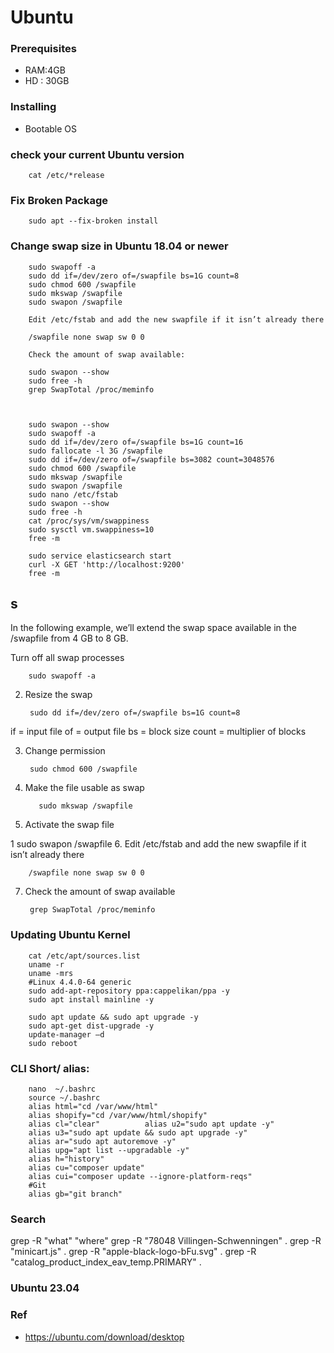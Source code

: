 # Ubuntu


### Prerequisites 

- RAM:4GB
- HD : 30GB  


### Installing

- Bootable OS


### check your current Ubuntu version

        cat /etc/*release  
        
### Fix Broken  Package 

        sudo apt --fix-broken install

### Change swap size in Ubuntu 18.04 or newer

        sudo swapoff -a 
        sudo dd if=/dev/zero of=/swapfile bs=1G count=8 
        sudo chmod 600 /swapfile 
        sudo mkswap /swapfile 
        sudo swapon /swapfile

        Edit /etc/fstab and add the new swapfile if it isn’t already there

        /swapfile none swap sw 0 0

        Check the amount of swap available:

        sudo swapon --show
        sudo free -h
        grep SwapTotal /proc/meminfo



        sudo swapon --show
        sudo swapoff -a 
        sudo dd if=/dev/zero of=/swapfile bs=1G count=16
        sudo fallocate -l 3G /swapfile
        sudo dd if=/dev/zero of=/swapfile bs=3082 count=3048576
        sudo chmod 600 /swapfile
        sudo mkswap /swapfile
        sudo swapon /swapfile
        sudo nano /etc/fstab
        sudo swapon --show
        sudo free -h
        cat /proc/sys/vm/swappiness
        sudo sysctl vm.swappiness=10
        free -m

        sudo service elasticsearch start
        curl -X GET 'http://localhost:9200'
        free -m
## s


In the following example, we’ll extend the swap space available in the /swapfile from 4 GB to 8 GB.

Turn off all swap processes
 
        sudo swapoff -a
2. Resize the swap
 
        sudo dd if=/dev/zero of=/swapfile bs=1G count=8
if = input file
of = output file
bs = block size
count = multiplier of blocks

3. Change permission
 
        sudo chmod 600 /swapfile
4. Make the file usable as swap

 
          sudo mkswap /swapfile
5. Activate the swap file

1
sudo swapon /swapfile
6. Edit /etc/fstab and add the new swapfile if it isn’t already there

        /swapfile none swap sw 0 0
        
7. Check the amount of swap available 

        grep SwapTotal /proc/meminfo

### Updating Ubuntu Kernel

        cat /etc/apt/sources.list
        uname -r
        uname -mrs 
        #Linux 4.4.0-64 generic
        sudo add-apt-repository ppa:cappelikan/ppa -y
        sudo apt install mainline -y
        
        sudo apt update && sudo apt upgrade -y
        sudo apt-get dist-upgrade -y
        update-manager –d
        sudo reboot
   


### CLI Short/ alias: 
        
        nano  ~/.bashrc
        source ~/.bashrc
        alias html="cd /var/www/html"
        alias shopify="cd /var/www/html/shopify"
        alias cl="clear"          alias u2="sudo apt update -y"
        alias u3="sudo apt update && sudo apt upgrade -y"
        alias ar="sudo apt autoremove -y"
        alias upg="apt list --upgradable -y"
        alias h="history"
        alias cu="composer update"
        alias cui="composer update --ignore-platform-reqs"
        #Git
        alias gb="git branch"

### Search

grep -R "what" "where"
grep -R "78048 Villingen-Schwenningen" .
grep -R "minicart.js" .
grep -R "apple-black-logo-bFu.svg" .
grep -R "catalog_product_index_eav_temp.PRIMARY" .

### Ubuntu 23.04

   

### Ref
- https://ubuntu.com/download/desktop
